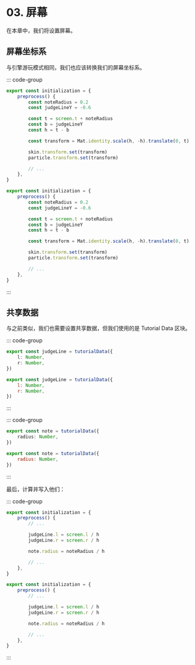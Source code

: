 # 03. 屏幕

在本章中，我们将设置屏幕。

## 屏幕坐标系

与引擎游玩模式相同，我们也应该转换我们的屏幕坐标系。

::: code-group

```TypeScript
export const initialization = {
    preprocess() {
        const noteRadius = 0.2
        const judgeLineY = -0.6

        const t = screen.t + noteRadius
        const b = judgeLineY
        const h = t - b

        const transform = Mat.identity.scale(h, -h).translate(0, t)

        skin.transform.set(transform)
        particle.transform.set(transform)

        // ...
    },
}
```

```JavaScript
export const initialization = {
    preprocess() {
        const noteRadius = 0.2
        const judgeLineY = -0.6

        const t = screen.t + noteRadius
        const b = judgeLineY
        const h = t - b

        const transform = Mat.identity.scale(h, -h).translate(0, t)

        skin.transform.set(transform)
        particle.transform.set(transform)

        // ...
    },
}
```

:::

## 共享数据

与之前类似，我们也需要设置共享数据，但我们使用的是 Tutorial Data 区块。

::: code-group

```TypeScript
export const judgeLine = tutorialData({
    l: Number,
    r: Number,
})
```

```JavaScript
export const judgeLine = tutorialData({
    l: Number,
    r: Number,
})
```

:::

::: code-group

```TypeScript
export const note = tutorialData({
    radius: Number,
})
```

```JavaScript
export const note = tutorialData({
    radius: Number,
})
```

:::

最后，计算并写入他们：

::: code-group

```TypeScript
export const initialization = {
    preprocess() {
        // ...

        judgeLine.l = screen.l / h
        judgeLine.r = screen.r / h

        note.radius = noteRadius / h

        // ...
    },
}
```

```JavaScript
export const initialization = {
    preprocess() {
        // ...

        judgeLine.l = screen.l / h
        judgeLine.r = screen.r / h

        note.radius = noteRadius / h

        // ...
    },
}
```

:::
